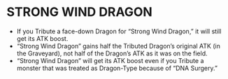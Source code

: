 
# STRONG WIND DRAGON

*   If you Tribute a face-down Dragon for “Strong Wind Dragon,” it will still get its ATK boost.
*   “Strong Wind Dragon” gains half the Tributed Dragon’s original ATK (in the Graveyard), not half of the Dragon’s ATK as it was on the field.
*   “Strong Wind Dragon” will get its ATK boost even if you Tribute a monster that was treated as Dragon-Type because of “DNA Surgery.”

  
